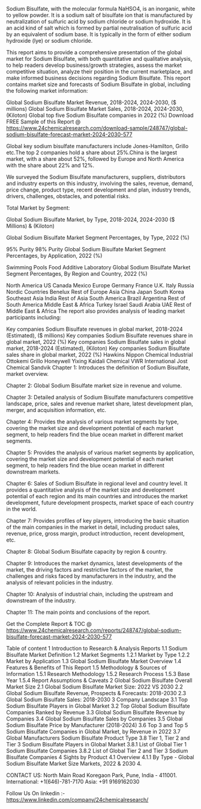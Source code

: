Sodium Bisulfate, with the molecular formula NaHSO4, is an inorganic, white to yellow powder. It is a sodium salt of bisulfate ion that is manufactured by neutralization of sulfuric acid by sodium chloride or sodium hydroxide. It is an acid kind of salt which is formed by partial neutralisation of sulfuric acid by an equivalent of sodium base. It is typically in the form of either sodium hydroxide (lye) or sodium chloride.

This report aims to provide a comprehensive presentation of the global market for Sodium Bisulfate, with both quantitative and qualitative analysis, to help readers develop business/growth strategies, assess the market competitive situation, analyze their position in the current marketplace, and make informed business decisions regarding Sodium Bisulfate. This report contains market size and forecasts of Sodium Bisulfate in global, including the following market information:

Global Sodium Bisulfate Market Revenue, 2018-2024, 2024-2030, ($ millions)
Global Sodium Bisulfate Market Sales, 2018-2024, 2024-2030, (Kiloton)
Global top five Sodium Bisulfate companies in 2022 (%)
Download FREE Sample of this Report @ https://www.24chemicalresearch.com/download-sample/248747/global-sodium-bisulfate-forecast-market-2024-2030-577

Global key sodium bisulfate manufacturers include Jones-Hamilton, Grillo etc.The top 2 companies hold a share about 25%.China is the largest market, with a share about 52%, followed by Europe and North America with the share about 22% and 12%.

We surveyed the Sodium Bisulfate manufacturers, suppliers, distributors and industry experts on this industry, involving the sales, revenue, demand, price change, product type, recent development and plan, industry trends, drivers, challenges, obstacles, and potential risks.

Total Market by Segment:

Global Sodium Bisulfate Market, by Type, 2018-2024, 2024-2030 ($ Millions) & (Kiloton)

Global Sodium Bisulfate Market Segment Percentages, by Type, 2022 (%)

95% Purity
98% Purity
Global Sodium Bisulfate Market Segment Percentages, by Application, 2022 (%)

Swimming Pools
Food Additive
Laboratory
Global Sodium Bisulfate Market Segment Percentages, By Region and Country, 2022 (%)

North America
US
Canada
Mexico
Europe
Germany
France
U.K.
Italy
Russia
Nordic Countries
Benelux
Rest of Europe
Asia
China
Japan
South Korea
Southeast Asia
India
Rest of Asia
South America
Brazil
Argentina
Rest of South America
Middle East & Africa
Turkey
Israel
Saudi Arabia
UAE
Rest of Middle East & Africa
The report also provides analysis of leading market participants including:

Key companies Sodium Bisulfate revenues in global market, 2018-2024 (Estimated), ($ millions)
Key companies Sodium Bisulfate revenues share in global market, 2022 (%)
Key companies Sodium Bisulfate sales in global market, 2018-2024 (Estimated), (Kiloton)
Key companies Sodium Bisulfate sales share in global market, 2022 (%)
Hawkins
Nippon Chemical Industrial
Ottokemi
Grillo
Honeywell
Yixing Kaidali Chemical
VWR International
Jost Chemical
Sandvik
Chapter 1: Introduces the definition of Sodium Bisulfate, market overview.

Chapter 2: Global Sodium Bisulfate market size in revenue and volume.

Chapter 3: Detailed analysis of Sodium Bisulfate manufacturers competitive landscape, price, sales and revenue market share, latest development plan, merger, and acquisition information, etc.

Chapter 4: Provides the analysis of various market segments by type, covering the market size and development potential of each market segment, to help readers find the blue ocean market in different market segments.

Chapter 5: Provides the analysis of various market segments by application, covering the market size and development potential of each market segment, to help readers find the blue ocean market in different downstream markets.

Chapter 6: Sales of Sodium Bisulfate in regional level and country level. It provides a quantitative analysis of the market size and development potential of each region and its main countries and introduces the market development, future development prospects, market space of each country in the world.

Chapter 7: Provides profiles of key players, introducing the basic situation of the main companies in the market in detail, including product sales, revenue, price, gross margin, product introduction, recent development, etc.

Chapter 8: Global Sodium Bisulfate capacity by region & country.

Chapter 9: Introduces the market dynamics, latest developments of the market, the driving factors and restrictive factors of the market, the challenges and risks faced by manufacturers in the industry, and the analysis of relevant policies in the industry.

Chapter 10: Analysis of industrial chain, including the upstream and downstream of the industry.

Chapter 11: The main points and conclusions of the report.

Get the Complete Report & TOC @ https://www.24chemicalresearch.com/reports/248747/global-sodium-bisulfate-forecast-market-2024-2030-577

Table of content
1 Introduction to Research & Analysis Reports
1.1 Sodium Bisulfate Market Definition
1.2 Market Segments
1.2.1 Market by Type
1.2.2 Market by Application
1.3 Global Sodium Bisulfate Market Overview
1.4 Features & Benefits of This Report
1.5 Methodology & Sources of Information
1.5.1 Research Methodology
1.5.2 Research Process
1.5.3 Base Year
1.5.4 Report Assumptions & Caveats
2 Global Sodium Bisulfate Overall Market Size
2.1 Global Sodium Bisulfate Market Size: 2022 VS 2030
2.2 Global Sodium Bisulfate Revenue, Prospects & Forecasts: 2018-2030
2.3 Global Sodium Bisulfate Sales: 2018-2030
3 Company Landscape
3.1 Top Sodium Bisulfate Players in Global Market
3.2 Top Global Sodium Bisulfate Companies Ranked by Revenue
3.3 Global Sodium Bisulfate Revenue by Companies
3.4 Global Sodium Bisulfate Sales by Companies
3.5 Global Sodium Bisulfate Price by Manufacturer (2018-2024)
3.6 Top 3 and Top 5 Sodium Bisulfate Companies in Global Market, by Revenue in 2022
3.7 Global Manufacturers Sodium Bisulfate Product Type
3.8 Tier 1, Tier 2 and Tier 3 Sodium Bisulfate Players in Global Market
3.8.1 List of Global Tier 1 Sodium Bisulfate Companies
3.8.2 List of Global Tier 2 and Tier 3 Sodium Bisulfate Companies
4 Sights by Product
4.1 Overview
4.1.1 By Type - Global Sodium Bisulfate Market Size Markets, 2022 & 2030
4.

CONTACT US:
North Main Road Koregaon Park, Pune, India - 411001.
International: +1(646)-781-7170
Asia: +91 9169162030

Follow Us On linkedin :- https://www.linkedin.com/company/24chemicalresearch/
